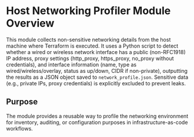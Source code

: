 # Host Networking Profiler Module Overview

This module collects non-sensitive networking details from the host machine where Terraform is executed. It uses a Python script to detect whether a wired or wireless network interface has a public (non-RFC1918) IP address, proxy settings (http_proxy, https_proxy, no_proxy without credentials), and interface information (name, type as wired/wireless/overlay, status as up/down, CIDR if non-private), outputting the results as a JSON object saved to `network_profile.json`. Sensitive data (e.g., private IPs, proxy credentials) is explicitly excluded to prevent leaks.

## Purpose
The module provides a reusable way to profile the networking environment for inventory, auditing, or configuration purposes in infrastructure-as-code workflows.
